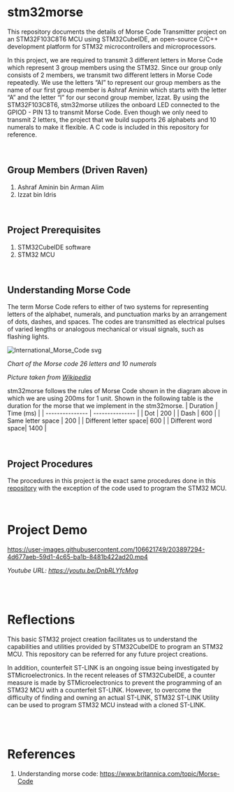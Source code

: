 # stm32morse
This repository documents the details of Morse Code Transmitter project on an STM32F103C8T6 MCU using STM32CubeIDE, an open-source C/C++ development platform 
for STM32 microcontrollers and microprocessors.

In this project, we are required to transmit 3 different letters in Morse Code which represent 3 group members using the STM32. Since our group only consists of 2 members, we transmit two different letters in Morse Code repeatedly. We use the letters “AI” to represent our group members as the name of our first group member is Ashraf Aminin which starts with the letter “A” and the letter “I” for our second group member, Izzat. By using the STM32F103C8T6, stm32morse utilizes the onboard LED connected to the GPIOD - PIN 13 to transmit Morse Code. Even though we only need to transmit 2 letters, the project that we build supports 26 alphabets and 10 numerals to make it flexible. A C code is included in this repository for reference.

<br/>

## Group Members (Driven Raven)
1. Ashraf Aminin bin Arman Alim
2. Izzat bin Idris

<br/>

## Project Prerequisites
1. STM32CubeIDE software
2. STM32 MCU

<br/>

## Understanding Morse Code 
The term Morse Code refers to either of two systems for representing letters of the alphabet, numerals, 
and punctuation marks by an arrangement of dots, dashes, and spaces. The codes are transmitted as electrical pulses 
of varied lengths or analogous mechanical or visual signals, such as flashing lights. 

![International_Morse_Code svg](https://user-images.githubusercontent.com/106621749/203897053-ebaad372-c052-4523-bc2b-d10e3b098975.png)

*Chart of the Morse code 26 letters and 10 numerals*

*Picture taken from [Wikipedia](https://en.wikipedia.org/wiki/Morse_code)*

stm32morse follows the rules of Morse Code shown in the diagram above in which we are using 200ms for 1 unit. Shown in the following table is the duration for the morse that we implement in the stm32morse.
| Duration | Time (ms) |
| --------------- | --------------- |
| Dot | 200 |
| Dash | 600 |
| Same letter space | 200 |
| Different letter space| 600 |
| Different word space| 1400 |

<br/>

## Project Procedures
The procedures in this project is the exact same procedures done in this [repository](https://github.com/izzat138/stm32blinky) with the exception of the code 
used to program the STM32 MCU.

<br/>

# Project Demo

https://user-images.githubusercontent.com/106621749/203897294-4d677aeb-59d1-4c65-ba1b-8481b422ad20.mp4

*Youtube URL: https://youtu.be/DnbRLYfcMog*

<br/>
<br/>

# Reflections

This basic STM32 project creation facilitates us to understand the capabilities and utilities provided by STM32CubeIDE to program an STM32 MCU. 
This repository can be referred for any future project creations.

In addition, counterfeit ST-LINK is an ongoing issue being investigated by STMicroelectronics. In the recent releases of STM32CubeIDE, 
a counter measure is made by STMicroelectronics to prevent the programming of an STM32 MCU with a counterfeit ST-LINK. However, to overcome the difficulty 
of finding and owning an actual ST-LINK, STM32 ST-LINK Utility can be used to program STM32 MCU instead with a cloned ST-LINK.

<br/>
<br/>

# References
1. Understanding morse code: https://www.britannica.com/topic/Morse-Code
